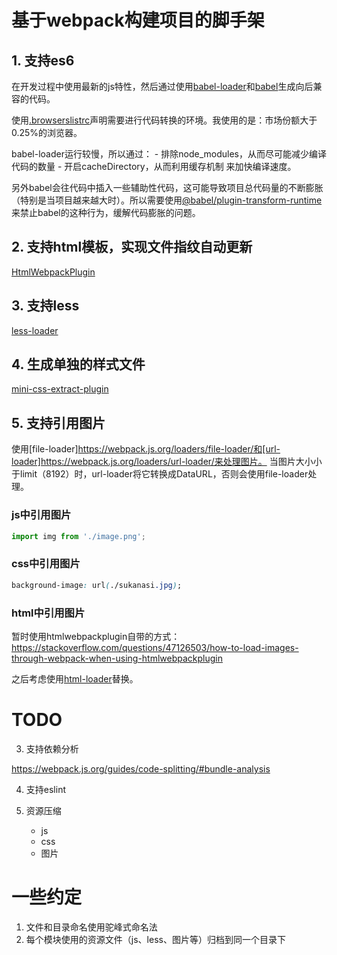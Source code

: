 # 基于webpack构建项目的脚手架

## 1. 支持es6

在开发过程中使用最新的js特性，然后通过使用[babel-loader](https://webpack.js.org/loaders/babel-loader/)和[babel](https://babeljs.io/docs/en/)生成向后兼容的代码。

使用[.browserslistrc](https://github.com/browserslist/browserslist)声明需要进行代码转换的环境。我使用的是：市场份额大于0.25%的浏览器。

babel-loader运行较慢，所以通过：
    - 排除node_modules，从而尽可能减少编译代码的数量
    - 开启cacheDirectory，从而利用缓存机制
来加快编译速度。

另外babel会往代码中插入一些辅助性代码，这可能导致项目总代码量的不断膨胀（特别是当项目越来越大时）。所以需要使用[@babel/plugin-transform-runtime](https://babeljs.io/docs/en/babel-plugin-transform-runtime/)来禁止babel的这种行为，缓解代码膨胀的问题。

## 2. 支持html模板，实现文件指纹自动更新

[HtmlWebpackPlugin](https://webpack.js.org/plugins/html-webpack-plugin/)

## 3. 支持less

[less-loader](https://webpack.js.org/loaders/less-loader/)

## 4. 生成单独的样式文件

[mini-css-extract-plugin](https://webpack.js.org/plugins/mini-css-extract-plugin/)

## 5. 支持引用图片

使用[file-loader]https://webpack.js.org/loaders/file-loader/和[url-loader]https://webpack.js.org/loaders/url-loader/来处理图片。
当图片大小小于limit（8192）时，url-loader将它转换成DataURL，否则会使用file-loader处理。

### js中引用图片

```javascript
import img from './image.png';
```

### css中引用图片

```css
background-image: url(./sukanasi.jpg);
```

### html中引用图片

暂时使用htmlwebpackplugin自带的方式：
https://stackoverflow.com/questions/47126503/how-to-load-images-through-webpack-when-using-htmlwebpackplugin

之后考虑使用[html-loader](https://webpack.js.org/loaders/html-loader/)替换。

# TODO

3. 支持依赖分析

https://webpack.js.org/guides/code-splitting/#bundle-analysis

4. 支持eslint

5. 资源压缩

    - js
    - css
    - 图片

# 一些约定

1. 文件和目录命名使用驼峰式命名法
2. 每个模块使用的资源文件（js、less、图片等）归档到同一个目录下